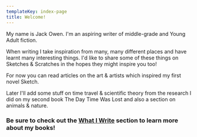 ```yaml
---
templateKey: index-page
title: Welcome!
---
```

My name is Jack Owen. I'm an aspiring writer of middle-grade and Young Adult fiction.

When writing I take inspiration from many, many different places and have learnt many interesting things. I'd like to share some of these things on Sketches & Scratches in the hopes they might inspire you too!

For now you can read articles on the art & artists which inspired my first novel Sketch.

Later I'll add some stuff on time travel & scientific theory from the research I did on my second book The Day Time Was Lost and also a section on animals & nature.

### Be sure to check out the [What I Write](/writing) section to learn more about my books!